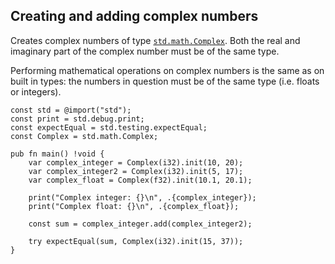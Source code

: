 ## Creating and adding complex numbers

Creates complex numbers of type [`std.math.Complex`]. Both the real and
imaginary part of the complex number must be of the same type.

Performing mathematical operations on complex numbers is the same as on
built in types: the numbers in question must be of the same type (i.e. floats
or integers).

```zig
const std = @import("std");
const print = std.debug.print;
const expectEqual = std.testing.expectEqual;
const Complex = std.math.Complex;

pub fn main() !void {
    var complex_integer = Complex(i32).init(10, 20);
    var complex_integer2 = Complex(i32).init(5, 17);
    var complex_float = Complex(f32).init(10.1, 20.1);

    print("Complex integer: {}\n", .{complex_integer});
    print("Complex float: {}\n", .{complex_float});

    const sum = complex_integer.add(complex_integer2);

    try expectEqual(sum, Complex(i32).init(15, 37));
}
```

[`std.math.Complex`]: https://ziglang.org/documentation/0.11.0/std/#A;std:math.Complex
